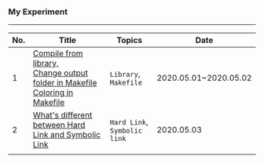 ### My Experiment

---

| No.  | Title                                                        | Topics                            | Date                  |
| ---- | ------------------------------------------------------------ | --------------------------------- | --------------------- |
| 1    | [Compile from library,<br />Change output folder in Makefile<br />Coloring in Makefile](./01library_Makefile/README.md) | `Library`, `Makefile`             | 2020.05.01~2020.05.02 |
| 2    | [What's different between Hard Link and Symbolic Link](./02link/README.md) | `Hard Link`,<br />`Symbolic link` | 2020.05.03            |
|      |                                                              |                                   |                       |

